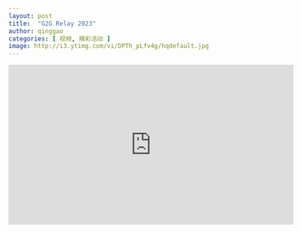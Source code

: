 ```yaml
---
layout: post
title:  "G2G Relay 2023"
author: qinggao
categories: [ 视频, 精彩活动 ]
image: http://i3.ytimg.com/vi/DPTh_pLfv4g/hqdefault.jpg
---
```


<iframe width="560" height="315" src="https://www.youtube.com/embed/DPTh_pLfv4g?si=R1pWd41zu5jXsWyk" title="YouTube video player" frameborder="0" allow="accelerometer; autoplay; clipboard-write; encrypted-media; gyroscope; picture-in-picture; web-share" allowfullscreen></iframe>